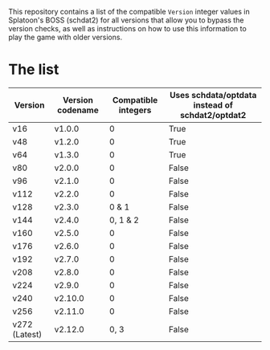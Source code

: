 This repository contains a list of the compatible `Version` integer values in Splatoon's BOSS (schdat2) for all versions that allow you to bypass the version checks, as well as instructions on how to use this information to play the game with older versions.

# The list

| Version | Version codename | Compatible integers | Uses schdata/optdata instead of schdat2/optdat2
| - | - | - | - |
| v16 | v1.0.0 | 0 | True |
| v48 | v1.2.0 | 0 | True |
| v64 | v1.3.0 | 0 | True |
| v80 | v2.0.0 | 0 | False |
| v96 | v2.1.0 | 0 | False |
| v112 | v2.2.0 | 0 | False |
| v128 | v2.3.0 | 0 & 1 | False |
| v144 | v2.4.0 | 0, 1 & 2 | False |
| v160 | v2.5.0 | 0 | False |
| v176 | v2.6.0 | 0 | False |
| v192 | v2.7.0 | 0 | False |
| v208 | v2.8.0 | 0 | False |
| v224 | v2.9.0 | 0 | False |
| v240 | v2.10.0 | 0 | False |
| v256 | v2.11.0 | 0 | False |
| v272 (Latest) | v2.12.0 | 0, 3 | False |
